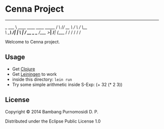 # Cenna Project

_________
\_   ___ \  ____   ____   ____ _____
/    \  \/_/ __ \ /    \ /    \\__  \
\     \___\  ___/|   |  \   |  \/ __ \_
 \______  /\___  >___|  /___|  (____  /
         \/     \/     \/     \/     \/

Welcome to Cenna project.

## Usage

* Get [Clojure](http://www.clojure.org)
* Get [Leiningen](http://www.leiningen.org) to work
* inside this directory: `lein run`
* Try some simple arithmetic inside S-Exp: (+ 32 (* 2 3))

## License

Copyright © 2014 Bambang Purnomosidi D. P.

Distributed under the Eclipse Public License 1.0

